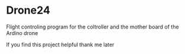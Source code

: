 # Drone24
Flight controling program for the coltroller and the mother board of the Ardino drone 

If you find this project helpful thank me later
